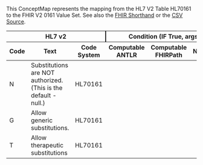
This ConceptMap represents the mapping from the HL7 V2 Table HL70161 to the FHIR V2 0161 Value Set. See also the <a href='https://github.com/HL7/v2-to-fhir/blob/master/tank/Table HL70161 to V2 0161.fsh'>FHIR Shorthand</a> or the <a href='https://github.com/HL7/v2-to-fhir/blob/master/mappings/codesystems/HL7 Concept Map_ AllowSubstitution - Sheet1.csv'>CSV Source</a>.
<table class='grid'><thead>
<tr><th colspan='3' style='border-right: 2px solid black;'>HL7 v2</th><th colspan='3' style='border-right: 2px solid black;'>Condition (IF True, args)</th><th colspan='4'>HL7 FHIR</th><th rowspan='2'>Comments</th></tr>
<tr><th>Code</th><th>Text</th><th>Code System</th><th>Computable ANTLR</th><th>Computable FHIRPath</th><th>Narrative</th><th>Code</th><th>Proposed Extension</th><th>Display</th><th>Code System</th></tr></thead>
<tbody>
<tr><td>N</td><td>Substitutions are NOT authorized. (This is the default - null.)</td><td style='border-right: 2px'>HL70161</td><td></td><td></td><td style='border-right: 2px'></td><td>N</td><td></td><td>Substitutions are NOT authorized. (This is the default - null.)</td><td><a href='https://hl7.org/fhir/R4/v2/0161/index.html'>http://terminology.hl7.org/CodeSystem/v2-0161</a></td><td></td></tr>
<tr><td>G</td><td>Allow generic substitutions.</td><td style='border-right: 2px'>HL70161</td><td></td><td></td><td style='border-right: 2px'></td><td>G</td><td></td><td>Allow generic substitutions.</td><td><a href='https://hl7.org/fhir/R4/v2/0161/index.html'>http://terminology.hl7.org/CodeSystem/v2-0161</a></td><td></td></tr>
<tr><td>T</td><td>Allow therapeutic substitutions</td><td style='border-right: 2px'>HL70161</td><td></td><td></td><td style='border-right: 2px'></td><td>T</td><td></td><td>Allow therapeutic substitutions</td><td><a href='https://hl7.org/fhir/R4/v2/0161/index.html'>http://terminology.hl7.org/CodeSystem/v2-0161</a></td><td></td></tr>
</tbody></table>
